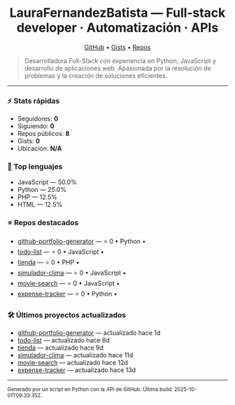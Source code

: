 <h1 align="center">LauraFernandezBatista — Full‑stack developer · Automatización · APIs</h1>

<p align="center">
  <a href="https://github.com/LauraFernandezBatista">GitHub</a> •
  <a href="https://gist.github.com/LauraFernandezBatista">Gists</a> •
  <a href="https://github.com/LauraFernandezBatista?tab=repositories">Repos</a>
</p>

> Desarrolladora Full-Stack con experiencia en Python, JavaScript y desarrollo de aplicaciones web. Apasionada por la resolución de problemas y la creación de soluciones eficientes.

---

### ⚡ Stats rápidas
- Seguidores: **0**
- Siguiendo: **0**
- Repos públicos: **8**
- Gists: **0**
- Ubicación: **N/A**

### 🧠 Top lenguajes
- JavaScript — 50.0%
- Python — 25.0%
- PHP — 12.5%
- HTML — 12.5%

### ⭐ Repos destacados
- [github-portfolio-generator](https://github.com/LauraFernandezBatista/github-portfolio-generator) — ⭐ 0 • Python • 
- [todo-list](https://github.com/LauraFernandezBatista/todo-list) — ⭐ 0 • JavaScript • 
- [tienda](https://github.com/LauraFernandezBatista/tienda) — ⭐ 0 • PHP • 
- [simulador-clima](https://github.com/LauraFernandezBatista/simulador-clima) — ⭐ 0 • JavaScript • 
- [movie-search](https://github.com/LauraFernandezBatista/movie-search) — ⭐ 0 • JavaScript • 
- [expense-tracker](https://github.com/LauraFernandezBatista/expense-tracker) — ⭐ 0 • Python • 

### 🛠️ Últimos proyectos actualizados
- [github-portfolio-generator](https://github.com/LauraFernandezBatista/github-portfolio-generator) — actualizado hace 1d
- [todo-list](https://github.com/LauraFernandezBatista/todo-list) — actualizado hace 8d
- [tienda](https://github.com/LauraFernandezBatista/tienda) — actualizado hace 9d
- [simulador-clima](https://github.com/LauraFernandezBatista/simulador-clima) — actualizado hace 11d
- [movie-search](https://github.com/LauraFernandezBatista/movie-search) — actualizado hace 12d
- [expense-tracker](https://github.com/LauraFernandezBatista/expense-tracker) — actualizado hace 13d

---

<sub>Generado por un script en Python con la API de GitHub. Última build: 2025-10-01T09:33:35Z.</sub>